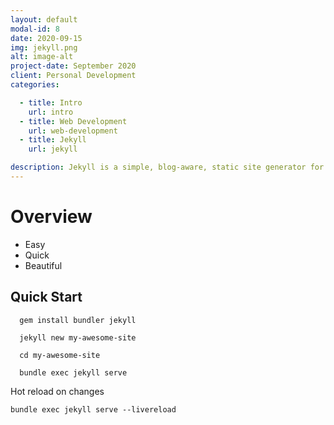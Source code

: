 ```yaml
---
layout: default
modal-id: 8
date: 2020-09-15
img: jekyll.png
alt: image-alt
project-date: September 2020
client: Personal Development
categories: 

  - title: Intro
    url: intro
  - title: Web Development
    url: web-development
  - title: Jekyll
    url: jekyll

description: Jekyll is a simple, blog-aware, static site generator for personal, project, or organization sites. Written in Ruby by Tom Preston-Werner, GitHub's co-founder, it is distributed under the open source MIT license
---
```


# Overview

- Easy
- Quick
- Beautiful

## Quick Start

```terminal
  gem install bundler jekyll

  jekyll new my-awesome-site

  cd my-awesome-site

  bundle exec jekyll serve

```

Hot reload on changes

```terminal
bundle exec jekyll serve --livereload
```
